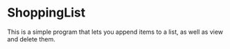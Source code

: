 # ShoppingList
This is a simple program that lets you append items to a list, as well as view and delete them. 
